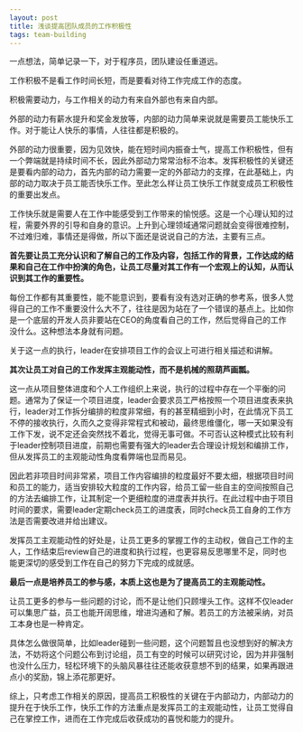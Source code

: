 ```yaml
---
layout: post
title: 浅谈提高团队成员的工作积极性
tags: team-building
---
```


<p class="message">
    一点想法，简单记录一下，对于程序员，团队建设任重道远。
</p>

工作积极不是看工作时间长短，而是要看对待工作完成工作的态度。

积极需要动力，与工作相关的动力有来自外部也有来自内部。

外部的动力有薪水提升和奖金发放等，内部的动力简单来说就是需要员工能快乐工作。对于能让人快乐的事情，人往往都是积极的。

外部的动力很重要，因为见效快，能在短时间内振奋士气，提高工作积极性，但有一个弊端就是持续时间不长，因此外部动力常常治标不治本。发挥积极性的关键还是要看内部的动力，首先内部的动力需要一定的外部动力的支撑，在此基础上，内部的动力取决于员工能否快乐工作。至此怎么样让员工快乐工作就变成员工积极性的重要出发点。

工作快乐就是需要人在工作中能感受到工作带来的愉悦感。这是一个心理认知的过程，需要外界的引导和自身的意识。上升到心理领域通常问题就会变得很难控制，不过难归难，事情还是得做，所以下面还是说说自己的方法，主要有三点。

**首先要让员工充分认识和了解自己的工作及内容，包括工作的背景，工作达成的结果和自己在工作中扮演的角色，让员工尽量对其工作有一个宏观上的认知，从而认识到其工作的重要性。**

每份工作都有其重要性，能不能意识到，要看有没有选对正确的参考系，很多人觉得自己的工作不重要没什么大不了，往往是因为站在了一个错误的基点上。比如你是一个底层的开发人员非要站在CEO的角度看自己的工作，然后觉得自己的工作没什么。这种想法本身就有问题。

关于这一点的执行，leader在安排项目工作的会议上可进行相关描述和讲解。

**其次让员工对自己的工作发挥主观能动性，而不是机械的照葫芦画瓢。**

这一点从项目整体进度和个人工作组织上来说，执行的过程中存在一个平衡的问题。通常为了保证一个项目进度，leader会要求员工严格按照一个项目进度表来执行，leader对工作拆分编排的粒度非常细，有的甚至精细到小时，在此情况下员工不停的接收执行，久而久之变得非常程式和被动，最终思维僵化，哪一天如果没有工作下发，说不定还会突然找不着北，觉得无事可做。不可否认这种模式比较有利于leader控制项目进度，前期也需要有强大的leader去合理设计规划和编排工作，但从发挥员工的主观能动性角度看弊端也显而易见。

因此若非项目时间非常紧，项目工作内容编排的粒度最好不要太细，根据项目时间和员工的能力，适当安排较大粒度的工作内容，给员工留一些自主的空间按照自己的方法去编排工作，让其制定一个更细粒度的进度表并执行。在此过程中由于项目时间的要求，需要leader定期check员工的进度表，同时check员工自身的工作方法是否需要改进并给出建议。

发挥员工主观能动性的好处是，让员工更多的掌握工作的主动权，做自己工作的主人，工作结束后review自己的进度和执行过程，也更容易反思哪里不足，同时也能更深切的感受到工作在自己的努力下完成的成就感。

**最后一点是培养员工的参与感，本质上这也是为了提高员工的主观能动性。**

让员工更多的参与一些问题的讨论，而不是让他们只顾埋头工作。这样不仅leader可以集思广益，员工也能开阔思维，增进沟通和了解。若员工的方法被采纳，对员工本身也是一种肯定。

具体怎么做很简单，比如leader碰到一些问题，这个问题暂且也没想到好的解决方法，不妨将这个问题公布到讨论组，员工有空的时候可以研究讨论，因为并非强制也没什么压力，轻松环境下的头脑风暴往往还能收获意想不到的结果，如果再跟进点小的奖励，锦上添花那更好。

综上，只考虑工作相关的原因，提高员工积极性的关键在于内部动力，内部动力的提升在于快乐工作，快乐工作的方法重点是发挥员工的主观能动性，让员工觉得自己在掌控工作，进而在工作完成后收获成功的喜悦和能力的提升。

